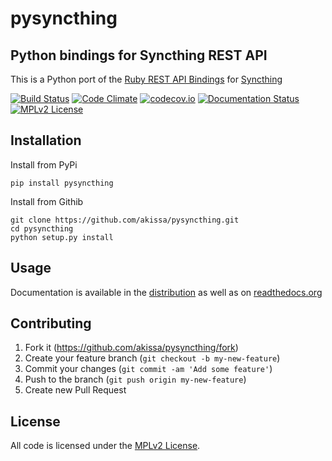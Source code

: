 # pysyncthing


## Python bindings for Syncthing REST API

This is a Python port of the [Ruby REST API Bindings](https://github.com/retgoat/syncthing-ruby)
for [Syncthing](http://syncthing.net/)

[![Build Status](https://travis-ci.org/akissa/pysyncthing.svg?branch=master)](https://travis-ci.org/akissa/pysyncthing)
[![Code Climate](https://codeclimate.com/github/akissa/pysyncthing/badges/gpa.svg)](https://codeclimate.com/github/akissa/pysyncthing)
[![codecov.io](https://codecov.io/github/akissa/pysyncthing/coverage.svg?branch=master)](https://codecov.io/github/akissa/pysyncthing?branch=master)
[![Documentation Status](https://readthedocs.org/projects/pysyncthing/badge/?version=latest)](http://pysyncthing.readthedocs.org/en/latest/?badge=latest)
[![MPLv2 License](https://img.shields.io/badge/license-MPLv2-blue.svg?style=flat-square)](https://www.mozilla.org/MPL/2.0/)

## Installation

Install from PyPi

    pip install pysyncthing

Install from Githib

    git clone https://github.com/akissa/pysyncthing.git
    cd pysyncthing
    python setup.py install

## Usage

Documentation is available in the [distribution](https://github.com/akissa/pysyncthing/blob/master/docs/)
as well as on [readthedocs.org](http://pysyncthing.readthedocs.org)

## Contributing

1. Fork it (https://github.com/akissa/pysyncthing/fork)
2. Create your feature branch (`git checkout -b my-new-feature`)
3. Commit your changes (`git commit -am 'Add some feature'`)
4. Push to the branch (`git push origin my-new-feature`)
5. Create new Pull Request


## License

All code is licensed under the
[MPLv2 License](https://github.com/akissa/pysyncthing/blob/master/LICENSE).
